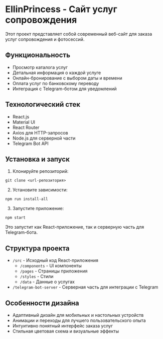 # EllinPrincess - Сайт услуг сопровождения

Этот проект представляет собой современный веб-сайт для заказа услуг сопровождения и фотосессий.

## Функциональность

- Просмотр каталога услуг
- Детальная информация о каждой услуге
- Онлайн-бронирование с выбором даты и времени
- Оплата услуг по банковскому переводу
- Интеграция с Telegram-ботом для уведомлений

## Технологический стек

- React.js
- Material UI
- React Router
- Axios для HTTP-запросов
- Node.js для серверной части
- Telegram Bot API

## Установка и запуск

1. Клонируйте репозиторий:

```
git clone <url-репозитория>
```

2. Установите зависимости:

```
npm run install-all
```

3. Запустите приложение:

```
npm start
```

Это запустит как React-приложение, так и серверную часть для Telegram-бота.

## Структура проекта

- `/src` - Исходный код React-приложения
  - `/components` - UI компоненты
  - `/pages` - Страницы приложения
  - `/styles` - Стили
  - `/data` - Данные о услугах
- `/telegram-bot-server` - Серверная часть для интеграции с Telegram

## Особенности дизайна

- Адаптивный дизайн для мобильных и настольных устройств
- Анимации и переходы для лучшего пользовательского опыта
- Интуитивно понятный интерфейс заказа услуг
- Стильная цветовая схема и визуальные эффекты
